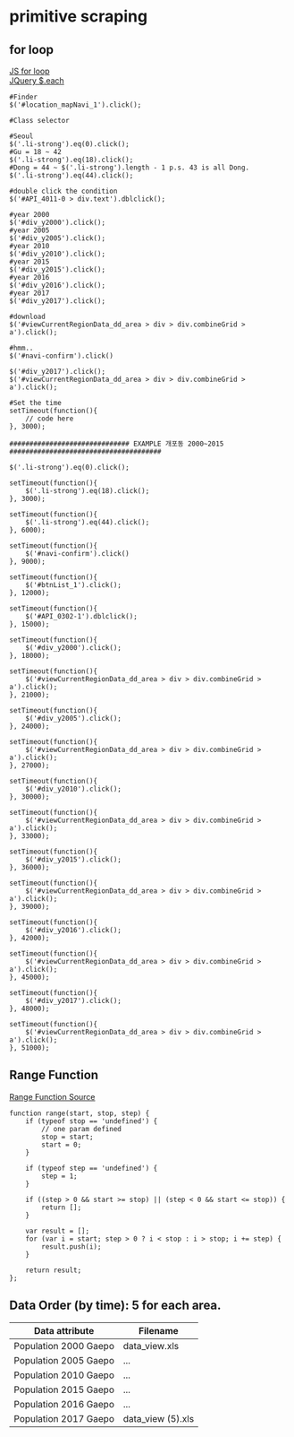 # primitive scraping
## for loop
[JS for loop](https://www.w3schools.com/js/js_loop_for.asp) \
[JQuery $.each](https://api.jquery.com/each/)
```
#Finder
$('#location_mapNavi_1').click();

#Class selector

#Seoul
$('.li-strong').eq(0).click();
#Gu = 18 ~ 42
$('.li-strong').eq(18).click();
#Dong = 44 ~ $('.li-strong').length - 1 p.s. 43 is all Dong.
$('.li-strong').eq(44).click();

#double click the condition
$('#API_4011-0 > div.text').dblclick();

#year 2000
$('#div_y2000').click();
#year 2005
$('#div_y2005').click();
#year 2010
$('#div_y2010').click();
#year 2015
$('#div_y2015').click();
#year 2016
$('#div_y2016').click();
#year 2017
$('#div_y2017').click();

#download
$('#viewCurrentRegionData_dd_area > div > div.combineGrid > a').click();

#hmm..
$('#navi-confirm').click()

$('#div_y2017').click();
$('#viewCurrentRegionData_dd_area > div > div.combineGrid > a').click();

#Set the time
setTimeout(function(){
    // code here
}, 3000);
```
```
############################## EXAMPLE 개포동 2000~2015 ######################################

$('.li-strong').eq(0).click();

setTimeout(function(){
    $('.li-strong').eq(18).click();
}, 3000);

setTimeout(function(){
    $('.li-strong').eq(44).click();
}, 6000);

setTimeout(function(){
    $('#navi-confirm').click()
}, 9000);

setTimeout(function(){
    $('#btnList_1').click();
}, 12000);

setTimeout(function(){
    $('#API_0302-1').dblclick();
}, 15000);

setTimeout(function(){
    $('#div_y2000').click();
}, 18000);

setTimeout(function(){
    $('#viewCurrentRegionData_dd_area > div > div.combineGrid > a').click();
}, 21000);

setTimeout(function(){
    $('#div_y2005').click();
}, 24000);

setTimeout(function(){
    $('#viewCurrentRegionData_dd_area > div > div.combineGrid > a').click();
}, 27000);

setTimeout(function(){
    $('#div_y2010').click();
}, 30000);

setTimeout(function(){
    $('#viewCurrentRegionData_dd_area > div > div.combineGrid > a').click();
}, 33000);

setTimeout(function(){
    $('#div_y2015').click();
}, 36000);

setTimeout(function(){
    $('#viewCurrentRegionData_dd_area > div > div.combineGrid > a').click();
}, 39000);

setTimeout(function(){
    $('#div_y2016').click();
}, 42000);

setTimeout(function(){
    $('#viewCurrentRegionData_dd_area > div > div.combineGrid > a').click();
}, 45000);

setTimeout(function(){
    $('#div_y2017').click();
}, 48000);

setTimeout(function(){
    $('#viewCurrentRegionData_dd_area > div > div.combineGrid > a').click();
}, 51000);
```

## Range Function
[Range Function Source](https://stackoverflow.com/questions/8273047/javascript-function-similar-to-python-range)
```
function range(start, stop, step) {
    if (typeof stop == 'undefined') {
        // one param defined
        stop = start;
        start = 0;
    }

    if (typeof step == 'undefined') {
        step = 1;
    }

    if ((step > 0 && start >= stop) || (step < 0 && start <= stop)) {
        return [];
    }

    var result = [];
    for (var i = start; step > 0 ? i < stop : i > stop; i += step) {
        result.push(i);
    }

    return result;
};
```

## Data Order (by time): 5 for each area.
| Data attribute | Filename |
| --- | --- |
| Population 2000 Gaepo | data_view.xls |
| Population 2005 Gaepo | ... |
| Population 2010 Gaepo | ... |
| Population 2015 Gaepo | ... |
| Population 2016 Gaepo | ... |
| Population 2017 Gaepo | data_view (5).xls |
